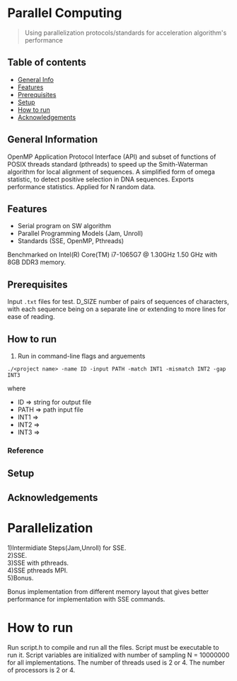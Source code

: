 # Parallel Computing
>  Using parallelization protocols/standards for acceleration algorithm's performance




## Table of contents
* [General Info](#general-information)
* [Features](#features)
* [Prerequisites](#prerequisites)
* [Setup](#setup)
* [How to run](#how-to-run)
* [Acknowledgements](#acknowledgements)


## General Information
OpenMP Application Protocol Interface (API) and subset of functions of POSIX threads standard (pthreads) to speed up the Smith-Waterman algorithm for local
alignment of sequences. A simplified form of omega statistic, to detect positive selection in DNA sequences. Exports performance statistics. 
Applied for N random data.
 

## Features
* Serial program on SW algorithm
* Parallel	Programming	Models (Jam, Unroll)
* Standards (SSE, OpenMP, Pthreads)

Benchmarked on Intel(R) Core(TM) i7-1065G7 @ 1.30GHz 1.50 GHz with 8GB DDR3 memory.

## Prerequisites 
Input `.txt` files for test. D_SIZE number of pairs of sequences
of characters, with each sequence being on a separate line or extending to
more lines for ease of reading.

## How to run
1. Run in command-line flags and arguements
```
./<project name> -name ID -input PATH -match INT1 -mismatch INT2 -gap INT3
```
where 
* ID => string for output file
* PATH => path input file
* INT1 =>
* INT2 =>
* INT3 =>


### Reference

## Setup


## Acknowledgements
[^1]: https://cs.stanford.edu/people/eroberts/courses/soco/projects/computers-and-the-hgp/smith_waterman.html
[^2]: https://en.wikipedia.org/wiki/Smith-Waterman_algorithm
[^3]: https://en.wikipedia.org/wiki/Smith-Waterman_algorithm#Linear
[^4]: https://computing.llnl.gov/tutorials/openMP/
[^5]: http://www.openmp.org
[^6]: https://computing.llnl.gov/tutorials/pthreads/
[^7]: http://www.cs.cmu.edu/afs/cs/academic/class/15492-f07/www/pthreads.html
[^8]: https://www.ibm.com/developerworks/library/l-posix1/


# Parallelization <br />

1)Intermidiate Steps(Jam,Unroll) for SSE. <br />
2)SSE. <br />
3)SSE with pthreads. <br />
4)SSE pthreads MPI.  <br />
5)Bonus.

Bonus implementation from different memory layout that gives better performance for implementation with SSE commands.


# How to run
Run script.h to compile and run all the files. Script must be executable to run it. Script  variables are initialized with number of sampling N = 10000000 for all implementations. The number of threads used is 2 or 4. The number of processors is 2 or 4.
